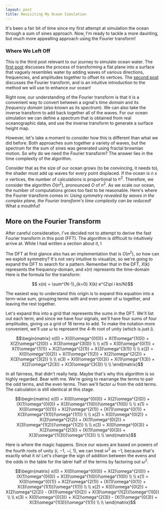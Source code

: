 ```yaml
---
layout: post
title: Revisiting My Ocean Simulation
---
```


It's been a fair bit of time since my first attempt at simulation the ocean through a sum of sines approach. Now, I'm ready to tackle a more daunting, but much more appealling approach using the Fourier transform!

<!--more-->

### Where We Left Off

This is the third post relevant to our journey to simulate ocean water. The [first post](https://dadabo.dev/2024/03/31/waves.html) discusses the process of transforming a flat plane into a surface that vaguely resembles water by adding waves of various directions, frequencies, and amplitudes together to offset its vertices. The [second post](https://dadabo.dev/2024/04/11/fourier.html) discusses the Fourier transform, and is an intuitive introduction to the method we will use to enhance our ocean!

Right now, our understanding of the Fourier transform is that it is a convenient way to convert between a signal's *time domain* and its *frequency domain* (also known as its *spectrum*). We can also take the inverse transform to add back together all of the waves. For our ocean simulation we can define a spectrum that is obtained from real oceanographic data, and use the inverse transform to generate a surface height map.

However, let's take a moment to consider how this is different than what we did before. Both approaches sum together a variety of waves, but the spectrum for the sum of sines was generated using fractal brownian motion. So why do we need the Fourier transform? The answer lies in the time complexity of the algorithm. 

Consider that as the size of our ocean grows (to be convincing, it needs to), the shader must add up waves for every point displaced. If the ocean is $n$ x $n$ vertices, the number of calculations is proportional to $n^2$. Therefore, we consider the algorithm $O(n^2)$, pronounced $O$ of $n^2$. As we scale our ocean, the number of computations grows too fast to be reasonable. Here's where the Fourier transform comes in: *Using symmetry revealed by waves in the complex plane, the Fourier transform's time complexity can be reduced!* What a mouthful!

## More on the Fourier Transform

After careful consideration, I've decided not to attempt to derive the fast Fourier transform in this post (FFT). The algorithm is difficult to intuitively arrive at. While I had written a section about it, I 


The DFT at first glance also has an implementation that is $O(n^2)$, so how can we exploit symmetry? It's not very intuitive to visualize, so we're going to expand the DFT to search for a pattern. Remember that in the DFT, $X(k)$ represents the frequency-domain, and $x(n)$ represents the time-domain Here is the formula for the transform:

$$ x(n) = \sum^{N-1}_{k=0} X(k) e^{2\pi i kn/N}$$

The easiest way to understand this origin is to expand this equation into a term-wise sum, grouping terms with and even power of $\omega$ together, and leaving the rest together.

Let's expand this into a grid that represents the sums in the DFT. We'll list out each term, and since we have four signals, we'll have four sums of four amplitudes, giving us a grid of $16$ terms to add. To make the notation more convenient, we'll use $\omega$ to represent the $4$-th root of unity (which is just $i$).

$$\begin{matrix} x(0) = X(0)\omega^{0(0)} + X(1)\omega^{1(0)} + X(2)\omega^{2(0)} + X(3)\omega^{3(0)} \\ \\
                 x(1) = X(0)\omega^{0(1)} + X(1)\omega^{1(1)} + X(2)\omega^{2(1)} + X(3)\omega^{3(1)} \\ \\
                 x(2) = X(0)\omega^{0(2)} + X(1)\omega^{1(2)} + X(2)\omega^{2(2)} + X(3)\omega^{3(2)} \\ \\
                 x(3) = X(0)\omega^{0(3)} + X(1)\omega^{1(3)} + X(2)\omega^{2(3)} + X(3)\omega^{3(3)} \\ \\
                 \end{matrix}$$

In all fairness, that didn't really help. Maybe that's why this algorithm is so highly regarded. Bear with me. We're going to rearrange the terms to pair the odd terms, and the even terms. Then we'll factor $\omega$ from the odd terms. The calculation is still identical at this stage.

$$\begin{matrix} x(0) = X(0)\omega^{0(0)} + X(2)\omega^{2(0)} + (X(1)\omega^{0(0)} + X(3)\omega^{1(0)})\omega^{1(0)} \\ \\
                 x(1) = X(0)\omega^{0(1)} + X(2)\omega^{2(1)} + (X(1)\omega^{0(1)} + X(3)\omega^{1(1)})\omega^{1(1)}  \\ \\
                 x(2) = X(0)\omega^{0(2)} + X(2)\omega^{2(2)} + (X(1)\omega^{0(2)} + X(3)\omega^{1(2)})\omega^{1(2)} \\ \\
                 x(3) = X(0)\omega^{0(3)} + X(2)\omega^{2(3)} + (X(1)\omega^{0(3)} + X(3)\omega^{1(3)})\omega^{1(3)} \\ \\
                 \end{matrix}$$

Here is where the magic happens. Since our waves are based on powers of the fourth roots of unity ($i$, $-1$, $-i$, $1$), we can treat $\omega^2$ as $-1$, because that's exactly what it is! Let's change the sign of addition between the evens and the odds in the table for the latrer half of the terms by factoring out $\omega^2$.

$$\begin{matrix} x(0) = X(0)\omega^{0(0)} + X(2)\omega^{2(0)} + (X(1)\omega^{0(0)} + X(3)\omega^{1(0)})\omega^{1(0)} \\ \\
                 x(1) = X(0)\omega^{0(1)} + X(2)\omega^{2(1)} + (X(1)\omega^{0(1)} + X(3)\omega^{1(1)})\omega^{1(1)}  \\ \\
                 x(2) = X(0)\omega^{0(2)} + X(2)\omega^{2(2)} - (X(1)\omega^{0(2)} + X(3)\omega^{1(2)})\omega^{1(0)} \\ \\
                 x(3) = X(0)\omega^{0(3)} + X(2)\omega^{2(3)} - (X(1)\omega^{0(3)} + X(3)\omega^{1(3)})\omega^{1(1)} \\ \\
                 \end{matrix}$$

